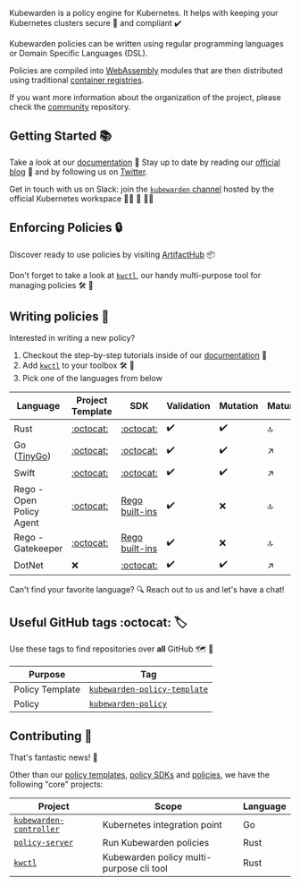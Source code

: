 Kubewarden is a policy engine for Kubernetes. It helps with keeping your Kubernetes clusters secure 🔐 and compliant ✔️

Kubewarden policies can be written using regular programming languages or Domain Specific Languages (DSL).

Policies are compiled into [WebAssembly](https://webassembly.org/) modules that are then distributed using traditional [container registries](https://landscape.cncf.io/card-mode?category=container-registry&grouping=category).

If you want more information about the organization of the project, please
check the [community](https://github.com/kubewarden/community) repository.


## Getting Started 📚

Take a look at our [documentation](https://docs.kubewarden.io) 📖
Stay up to date by reading our [official blog](https://www.kubewarden.io/blog/) 📣 and by following us on [Twitter](https://twitter.com/kubewarden).

Get in touch with us on Slack: join the [`kubewarden` channel](https://kubernetes.slack.com/?redir=%2Fmessages%2Fkubewarden) hosted by the official Kubernetes workspace 👨‍💻 💬 👩‍💻

## Enforcing Policies 🔒

Discover ready to use policies by visiting [ArtifactHub](https://artifacthub.io/packages/search?kind=13&sort=relevance&page=1) 📦

Don't forget to take a look at [`kwctl`](https://github.com/kubewarden/kwctl), our handy multi-purpose tool for managing policies 🛠️ 🧰

## Writing policies 📝

Interested in writing a new policy?
  1. Checkout the step-by-step tutorials inside of our [documentation](https://docs.kubewarden.io) 📖
  1. Add [`kwctl`](https://github.com/kubewarden/kwctl) to your toolbox 🛠️ 🧰
  1. Pick one of the languages from below

| Language | Project Template | SDK | Validation | Mutation | Maturity |
|----------|------------------|-----|------------|----------|----------|
| Rust     | [:octocat:](https://github.com/kubewarden/rust-policy-template) | [:octocat:](https://github.com/kubewarden/policy-sdk-rust) | ✔️ | ✔️ | 🔝 |
| Go ([TinyGo](https://tinygo.org/)) | [:octocat:](https://github.com/kubewarden/go-policy-template) | [:octocat:](https://github.com/kubewarden/policy-sdk-go) | ✔️ | ✔️ | ↗️ |
| Swift | [:octocat:](https://github.com/kubewarden/swift-policy-template) | [:octocat:](https://github.com/kubewarden/policy-sdk-swift) | ✔️ | ✔️ | ↗️ |
| Rego - Open Policy Agent | [:octocat:](https://github.com/kubewarden/opa-policy-template) | [Rego built-ins](https://www.openpolicyagent.org/docs/latest/policy-reference/#built-in-functions) | ✔️ | ❌ | 🔝 |
| Rego - Gatekeeper | [:octocat:](https://github.com/kubewarden/gatekeeper-policy-template) | [Rego built-ins](https://www.openpolicyagent.org/docs/latest/policy-reference/#built-in-functions) | ✔️ | ❌ | 🔝 |
| DotNet     |❌  | [:octocat:](https://github.com/kubewarden/policy-sdk-rust) | ✔️ | ✔️ | ↗️  |


Can't find your favorite language? 🔍 Reach out to us and let's have a chat!

## Useful GitHub tags :octocat: 🏷️

Use these tags to find repositories over **all** GitHub 🗺️ 🌌

| Purpose | Tag |
|---------|-----|
| Policy Template | [`kubewarden-policy-template`](https://github.com/topics/kubewarden-policy-template) |
| Policy | [`kubewarden-policy`](https://github.com/topics/kubewarden-policy) |

## Contributing 🙌

That's fantastic news! 🥳

Other than our [policy templates](https://github.com/topics/kubewarden-policy-template), [policy SDKs](https://github.com/topics/kubewarden-policy-sdk) and [policies](https://github.com/topics/kubewarden-policy), we have the following "core" projects:

| Project | Scope | Language |
|---------|---------|--------|
| [`kubewarden-controller`](https://github.com/kubewarden/kubewarden-controller/contribute) | Kubernetes integration point| Go |
| [`policy-server`](https://github.com/kubewarden/policy-server/contribute) | Run Kubewarden policies | Rust |
| [`kwctl`](https://github.com/kubewarden/kwctl/contribute) | Kubewarden policy multi-purpose cli tool | Rust |




